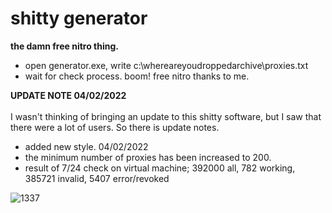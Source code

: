 # shitty generator
**the damn free nitro thing.**

- open generator.exe, write c:\whereareyoudroppedarchive\proxies.txt
- wait for check process. boom! free nitro thanks to me.

**UPDATE NOTE 04/02/2022**
‏‏‏‏‏‏‏‏   ‏‏‏‏‏‏‏‏   
‏‏‏‏‏‏‏‏   ‏‏‏‏‏‏‏‏   
I wasn't thinking of bringing an update to this shitty software, but I saw that there were a lot of users. So there is update notes.
‏‏‏‏‏‏‏‏   ‏‏‏‏‏‏‏‏   
- added new style. 04/02/2022
- the minimum number of proxies has been increased to 200.
- result of 7/24 check on virtual machine; 392000 all, 782 working, 385721 invalid, 5407 error/revoked

![1337](https://user-images.githubusercontent.com/89994539/152552600-ed00f966-3fbf-4d4f-9bef-236be2bda36b.png)
